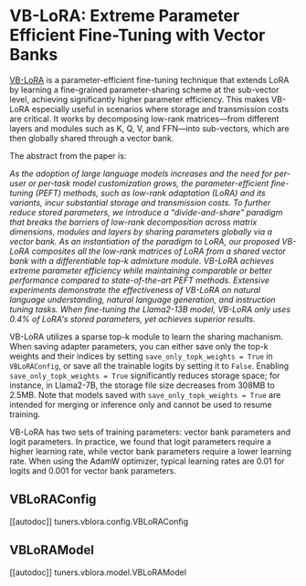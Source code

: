 <!--Copyright 2024 The HuggingFace Team. All rights reserved.

Licensed under the Apache License, Version 2.0 (the "License"); you may not use this file except in compliance with
the License. You may obtain a copy of the License at

http://www.apache.org/licenses/LICENSE-2.0

Unless required by applicable law or agreed to in writing, software distributed under the License is distributed on
an "AS IS" BASIS, WITHOUT WARRANTIES OR CONDITIONS OF ANY KIND, either express or implied. See the License for the
specific language governing permissions and limitations under the License.

⚠️ Note that this file is in Markdown but contain specific syntax for our doc-builder (similar to MDX) that may not be
rendered properly in your Markdown viewer.

-->

# VB-LoRA: Extreme Parameter Efficient Fine-Tuning with Vector Banks

[VB-LoRA](https://arxiv.org/abs/2405.15179) is a parameter-efficient fine-tuning technique that extends LoRA by learning a fine-grained parameter-sharing scheme at the sub-vector level, achieving significantly higher parameter efficiency. This makes VB-LoRA especially useful in scenarios where storage and transmission costs are critical. It works by decomposing low-rank matrices—from different layers and modules such as K, Q, V, and FFN—into sub-vectors, which are then globally shared through a vector bank.

The abstract from the paper is:

*As the adoption of large language models increases and the need for per-user or per-task model customization grows, the parameter-efficient fine-tuning (PEFT) methods, such as low-rank adaptation (LoRA) and its variants, incur substantial storage and transmission costs. To further reduce stored parameters, we introduce a "divide-and-share" paradigm that breaks the barriers of low-rank decomposition across matrix dimensions, modules and layers by sharing parameters globally via a vector bank. As an instantiation of the paradigm to LoRA, our proposed VB-LoRA composites all the low-rank matrices of LoRA from a shared vector bank with a differentiable top-k admixture module. VB-LoRA achieves extreme parameter efficiency while maintaining comparable or better performance compared to state-of-the-art PEFT methods. Extensive experiments demonstrate the effectiveness of VB-LoRA on natural language understanding, natural language generation, and instruction tuning tasks. When fine-tuning the Llama2-13B model, VB-LoRA only uses 0.4% of LoRA's stored parameters, yet achieves superior results.*

VB-LoRA utilizes a sparse top-k module to learn the sharing machanism. When saving adapter parameters, you can either save only the top-k weights and their indices by setting `save_only_topk_weights = True` in `VBLoRAConfig`, or save all the trainable logits by setting it to `False`. Enabling `save_only_topk_weights = True` significantly reduces storage space; for instance, in Llama2-7B, the storage file size decreases from 308MB to 2.5MB. Note that models saved with `save_only_topk_weights = True` are intended for merging or inference only and cannot be used to resume training.

VB-LoRA has two sets of training parameters: vector bank parameters and logit parameters. In practice, we found that logit parameters require a higher learning rate, while vector bank parameters require a lower learning rate. When using the AdamW optimizer, typical learning rates are 0.01 for logits and 0.001 for vector bank parameters.

## VBLoRAConfig

[[autodoc]] tuners.vblora.config.VBLoRAConfig

## VBLoRAModel

[[autodoc]] tuners.vblora.model.VBLoRAModel

